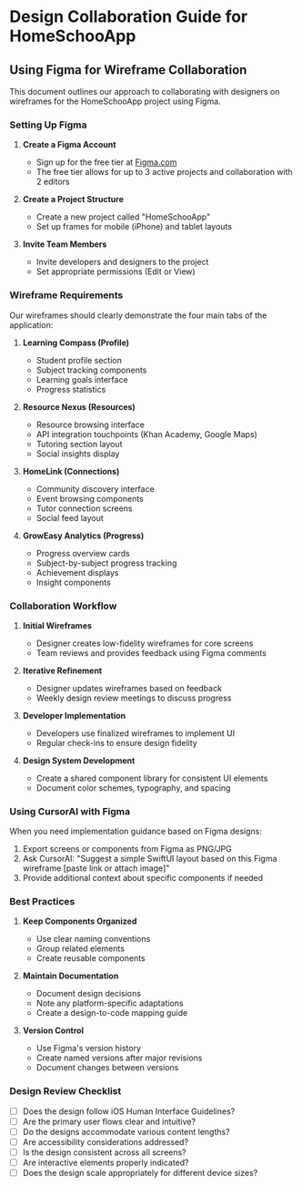 # Design Collaboration Guide for HomeSchooApp

## Using Figma for Wireframe Collaboration

This document outlines our approach to collaborating with designers on wireframes for the HomeSchooApp project using Figma.

### Setting Up Figma

1. **Create a Figma Account**
   - Sign up for the free tier at [Figma.com](https://www.figma.com)
   - The free tier allows for up to 3 active projects and collaboration with 2 editors

2. **Create a Project Structure**
   - Create a new project called "HomeSchooApp"
   - Set up frames for mobile (iPhone) and tablet layouts

3. **Invite Team Members**
   - Invite developers and designers to the project
   - Set appropriate permissions (Edit or View)

### Wireframe Requirements

Our wireframes should clearly demonstrate the four main tabs of the application:

1. **Learning Compass (Profile)**
   - Student profile section
   - Subject tracking components
   - Learning goals interface
   - Progress statistics

2. **Resource Nexus (Resources)**
   - Resource browsing interface
   - API integration touchpoints (Khan Academy, Google Maps)
   - Tutoring section layout
   - Social insights display

3. **HomeLink (Connections)**
   - Community discovery interface
   - Event browsing components
   - Tutor connection screens
   - Social feed layout

4. **GrowEasy Analytics (Progress)**
   - Progress overview cards
   - Subject-by-subject progress tracking
   - Achievement displays
   - Insight components

### Collaboration Workflow

1. **Initial Wireframes**
   - Designer creates low-fidelity wireframes for core screens
   - Team reviews and provides feedback using Figma comments

2. **Iterative Refinement**
   - Designer updates wireframes based on feedback
   - Weekly design review meetings to discuss progress

3. **Developer Implementation**
   - Developers use finalized wireframes to implement UI
   - Regular check-ins to ensure design fidelity

4. **Design System Development**
   - Create a shared component library for consistent UI elements
   - Document color schemes, typography, and spacing

### Using CursorAI with Figma

When you need implementation guidance based on Figma designs:

1. Export screens or components from Figma as PNG/JPG
2. Ask CursorAI: "Suggest a simple SwiftUI layout based on this Figma wireframe [paste link or attach image]"
3. Provide additional context about specific components if needed

### Best Practices

1. **Keep Components Organized**
   - Use clear naming conventions
   - Group related elements
   - Create reusable components

2. **Maintain Documentation**
   - Document design decisions
   - Note any platform-specific adaptations
   - Create a design-to-code mapping guide

3. **Version Control**
   - Use Figma's version history
   - Create named versions after major revisions
   - Document changes between versions

### Design Review Checklist

- [ ] Does the design follow iOS Human Interface Guidelines?
- [ ] Are the primary user flows clear and intuitive?
- [ ] Do the designs accommodate various content lengths?
- [ ] Are accessibility considerations addressed?
- [ ] Is the design consistent across all screens?
- [ ] Are interactive elements properly indicated?
- [ ] Does the design scale appropriately for different device sizes? 